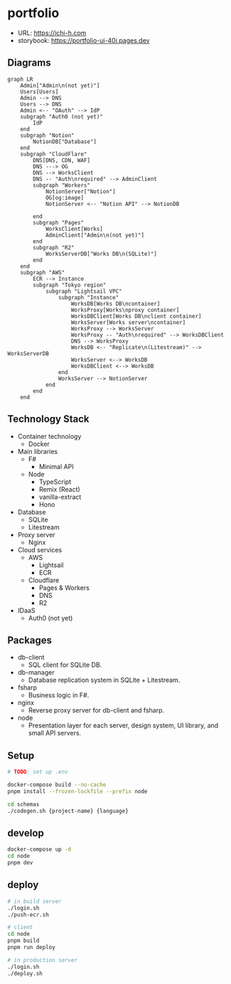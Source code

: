 # portfolio

- URL: https://ichi-h.com
- storybook: https://portfolio-ui-40i.pages.dev

## Diagrams

```mermaid
graph LR
    Admin["Admin\n(not yet)"]
    Users[Users]
    Admin --> DNS
    Users --> DNS
    Admin <-- "OAuth" --> IdP
    subgraph "Auth0 (not yet)"
        IdP
    end
    subgraph "Notion"
        NotionDB["Database"]
    end
    subgraph "CloudFlare"
        DNS[DNS, CDN, WAF]
        DNS ---> OG
        DNS --> WorksClient
        DNS -- "Auth\nrequired" --> AdminClient
        subgraph "Workers"
            NotionServer["Notion"]
            OG[og:image]
            NotionServer <-- "Notion API" --> NotionDB

        end
        subgraph "Pages"
            WorksClient[Works]
            AdminClient["Admin\n(not yet)"]
        end
        subgraph "R2"
            WorksServerDB["Works DB\n(SQLite)"]
        end
    end
    subgraph "AWS"
        ECR --> Instance
        subgraph "Tokyo region"
            subgraph "Lightsail VPC"
                subgraph "Instance"
                    WorksDB[Works DB\ncontainer]
                    WorksProxy[Works\nproxy container]
                    WorksDBClient[Works DB\nclient container]
                    WorksServer[Works server\ncontainer]
                    WorksProxy --> WorksServer
                    WorksProxy -- "Auth\nrequired" --> WorksDBClient
                    DNS --> WorksProxy
                    WorksDB <-- "Replicate\n(Litestream)" --> WorksServerDB
                    WorksServer <--> WorksDB
                    WorksDBClient <--> WorksDB
                end
                WorksServer --> NotionServer
            end
        end
    end
```

## Technology Stack

- Container technology
  - Docker
- Main libraries
  - F#
    - Minimal API
  - Node
    - TypeScript
    - Remix (React)
    - vanilla-extract
    - Hono
- Database
  - SQLite
  - Litestream
- Proxy server
  - Nginx
- Cloud services
  - AWS
    - Lightsail
    - ECR
  - Cloudflare
    - Pages & Workers
    - DNS
    - R2
- IDaaS
  - Auth0 (not yet)

## Packages

- db-client
  - SQL client for SQLite DB.
- db-manager
  - Database replication system in SQLite + Litestream.
- fsharp
  - Business logic in F#.
- nginx
  - Reverse proxy server for db-client and fsharp.
- node
  - Presentation layer for each server, design system, UI library, and small API servers.

## Setup

```bash
# TODO: set up .env

docker-compose build --no-cache
pnpm install --frozen-lockfile --prefix node

cd schemas
./codegen.sh {project-name} {language}
```

## develop

```bash
docker-compose up -d
cd node
pnpm dev
```

## deploy

```bash
# in build server
./login.sh
./push-ecr.sh

# client
cd node
pnpm build
pnpm run deploy

# in production server
./login.sh
./deploy.sh
```
